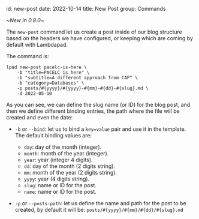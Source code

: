 id: new-post
date: 2022-10-14
title: New Post
group: Commands

~_New in 0.8.0_~

The `new-post` command let us create a post inside of our blog structure based on the headers we have configured, or keeping which are coming by default with Lambdapad.

The command is:

```
lpad new-post pacelc-is-here \
    -b "title=PACELC is here" \
    -b "subtitle=A different approach from CAP" \
    -b "category=Databases" \
    -p posts/#{yyyy}/#{yyyy}-#{mm}-#{dd}-#{slug}.md \
    -d 2022-05-10
```

As you can see, we can define the slug name (or ID) for the blog post, and then we define different binding entries, the path where the file will be created and even the date:

- `-b` or `--bind`: let us to bind a `key=value` pair and use it in the template. The default binding values are:
  - `day`: day of the month (integer).
  - `month`: month of the year (integer).
  - `year`: year (integer 4 digits).
  - `dd`: day of the month (2 digits string).
  - `mm`: month of the year (2 digits string).
  - `yyyy`: year (4 digits string).
  - `slug`: name or ID for the post.
  - `name`: name or ID for the post.

- `-p` or `--posts-path`: let us define the name and path for the post to be created, by default it will be: `posts/#{yyyy}/#{mm}/#{dd}/#{slug}.md`

